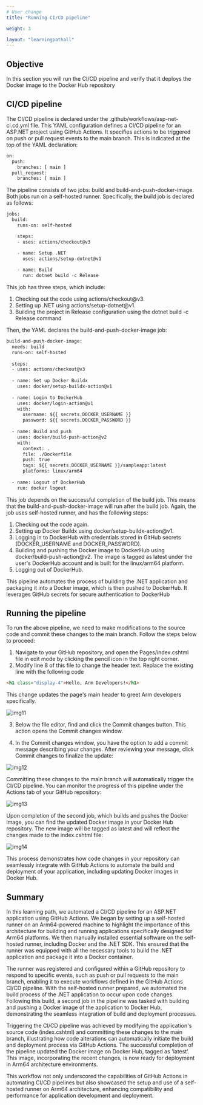 ```yaml
---
# User change
title: "Running CI/CD pipeline"

weight: 3

layout: "learningpathall"
---
```


## Objective
In this section you will run the CI/CD pipeline and verify that it deploys the Docker image to the Docker Hub repository

## CI/CD pipeline
The CI/CD pipeline is declared under the .github/workflows/asp-net-ci.cd.yml file. This YAML configuration defines a CI/CD pipeline for an ASP.NET project using GitHub Actions. It specifies actions to be triggered on push or pull request events to the main branch. This is indicated at the top of the YAML declaration:
```XML
on:
  push:
    branches: [ main ]
  pull_request:
    branches: [ main ]
```

The pipeline consists of two jobs: build and build-and-push-docker-image. Both jobs run on a self-hosted runner. Specifically, the build job is declared as follows:

```XML
jobs:
  build:
    runs-on: self-hosted

    steps:
    - uses: actions/checkout@v3

    - name: Setup .NET
      uses: actions/setup-dotnet@v1      
   
    - name: Build
      run: dotnet build -c Release
```

This job has three steps, which include:
1. Checking out the code using actions/checkout@v3.
2. Setting up .NET using actions/setup-dotnet@v1.
3. Building the project in Release configuration using the dotnet build -c Release command

Then, the YAML declares the build-and-push-docker-image job:
```XML
build-and-push-docker-image:
  needs: build
  runs-on: self-hosted
    
  steps:
  - uses: actions/checkout@v3
        
  - name: Set up Docker Buildx
    uses: docker/setup-buildx-action@v1
    
  - name: Login to DockerHub
    uses: docker/login-action@v1
    with:
      username: ${{ secrets.DOCKER_USERNAME }}
      password: ${{ secrets.DOCKER_PASSWORD }}
    
  - name: Build and push
    uses: docker/build-push-action@v2
    with:
      context: .
      file: ./Dockerfile
      push: true
      tags: ${{ secrets.DOCKER_USERNAME }}/sampleapp:latest
      platforms: linux/arm64
    
  - name: Logout of DockerHub
    run: docker logout
``` 

This job depends on the successful completion of the build job. This means that the build-and-push-docker-image will run after the build job. Again, the job uses self-hosted runner, and has the following steps:
1. Checking out the code again.
2. Setting up Docker Buildx using docker/setup-buildx-action@v1.
3. Logging in to DockerHub with credentials stored in GitHub secrets (DOCKER_USERNAME and DOCKER_PASSWORD).
4. Building and pushing the Docker image to DockerHub using docker/build-push-action@v2. The image is tagged as latest under the user's DockerHub account and is built for the linux/arm64 platform.
5. Logging out of DockerHub.

This pipeline automates the process of building the .NET application and packaging it into a Docker image, which is then pushed to DockerHub. It leverages GitHub secrets for secure authentication to DockerHub

## Running the pipeline
To run the above pipeline, we need to make modifications to the source code and commit these changes to the main branch. Follow the steps below to proceed:
1. Navigate to your GitHub repository, and open the Pages/index.cshtml file in edit mode by clicking the pencil icon in the top right corner.
2. Modify line 8 of this file to change the header text. Replace the existing line with the following code
```HTML
<h1 class="display-4">Hello, Arm Developers!</h1>
```

This change updates the page's main header to greet Arm developers specifically.

![img11](Figures/11.png)

3. Below the file editor, find and click the Commit changes button. This action opens the Commit changes window.

4. In the Commit changes window, you have the option to add a commit message describing your changes. After reviewing your message, click Commit changes to finalize the update:

![img12](Figures/12.png)

Committing these changes to the main branch will automatically trigger the CI/CD pipeline. You can monitor the progress of this pipeline under the Actions tab of your GitHub repository:

![img13](Figures/13.png)

Upon completion of the second job, which builds and pushes the Docker image, you can find the updated Docker image in your Docker Hub repository. The new image will be tagged as latest and will reflect the changes made to the index.cshtml file:

![img14](Figures/14.png)

This process demonstrates how code changes in your repository can seamlessly integrate with GitHub Actions to automate the build and deployment of your application, including updating Docker images in Docker Hub.

## Summary
In this learning path, we automated a CI/CD pipeline for an ASP.NET application using GitHub Actions. We began by setting up a self-hosted runner on an Arm64-powered machine to highlight the importance of this architecture for building and running applications specifically designed for Arm64 platforms. We then manually installed essential software on the self-hosted runner, including Docker and the .NET SDK. This ensured that the runner was equipped with all the necessary tools to build the .NET application and package it into a Docker container.

The runner was registered and configured within a GitHub repository to respond to specific events, such as push or pull requests to the main branch, enabling it to execute workflows defined in the GitHub Actions CI/CD pipeline. With the self-hosted runner prepared, we automated the build process of the .NET application to occur upon code changes. Following this build, a second job in the pipeline was tasked with building and pushing a Docker image of the application to Docker Hub, demonstrating the seamless integration of build and deployment processes.

Triggering the CI/CD pipeline was achieved by modifying the application's source code (index.cshtml) and committing these changes to the main branch, illustrating how code alterations can automatically initiate the build and deployment process via GitHub Actions. The successful completion of the pipeline updated the Docker image on Docker Hub, tagged as 'latest'. This image, incorporating the recent changes, is now ready for deployment in Arm64 architecture environments.

This workflow not only underscored the capabilities of GitHub Actions in automating CI/CD pipelines but also showcased the setup and use of a self-hosted runner on Arm64 architecture, enhancing compatibility and performance for application development and deployment.
